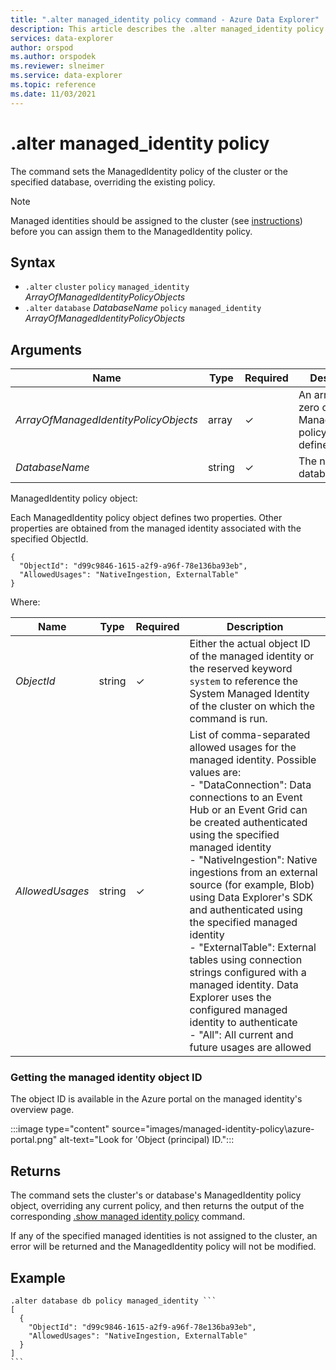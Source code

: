 ```yaml
---
title: ".alter managed_identity policy command - Azure Data Explorer"
description: This article describes the .alter managed_identity policy command in Azure Data Explorer.
services: data-explorer
author: orspod
ms.author: orspodek
ms.reviewer: slneimer
ms.service: data-explorer
ms.topic: reference
ms.date: 11/03/2021
---
```

# .alter managed_identity policy

The command sets the ManagedIdentity policy of the cluster or the specified database, overriding the existing policy.

> [!NOTE]
> Managed identities should be assigned to the cluster (see [instructions](../../managed-identities.md)) before you can assign them to the ManagedIdentity policy.

## Syntax

* `.alter` `cluster` `policy` `managed_identity` *ArrayOfManagedIdentityPolicyObjects*
* `.alter` `database` *DatabaseName* `policy` `managed_identity` *ArrayOfManagedIdentityPolicyObjects*

## Arguments

| Name | Type | Required | Description |
| -- | -- | -- | -- |
| *ArrayOfManagedIdentityPolicyObjects* | array | &check; | An array with zero or more ManagedIdentity policy objects defined. |
| *DatabaseName* | string | &check; | The name of the database. |

ManagedIdentity policy object:

Each ManagedIdentity policy object defines two properties. Other properties are obtained from the managed identity associated with the specified ObjectId.

~~~kusto
{
  "ObjectId": "d99c9846-1615-a2f9-a96f-78e136ba93eb",
  "AllowedUsages": "NativeIngestion, ExternalTable"
}
~~~

Where:

| Name | Type | Required | Description |
| -- | -- | -- | -- |
| *ObjectId* | string | &check; | Either the actual object ID of the managed identity or the reserved keyword `system` to reference the System Managed Identity of the cluster on which the command is run. |
| *AllowedUsages* | string | &check; | List of comma-separated allowed usages for the managed identity. Possible values are:<br />- "DataConnection": Data connections to an Event Hub or an Event Grid can be created authenticated using the specified managed identity<br />- "NativeIngestion": Native ingestions from an external source (for example, Blob) using Data Explorer's SDK and authenticated using the specified managed identity<br />- "ExternalTable": External tables using connection strings configured with a managed identity. Data Explorer uses the configured managed identity to authenticate<br />- "All": All current and future usages are allowed |

### Getting the managed identity object ID

The object ID is available in the Azure portal on the managed identity's overview page.

:::image type="content" source="images/managed-identity-policy\azure-portal.png" alt-text="Look for 'Object (principal) ID.":::

## Returns

The command sets the cluster's or database's ManagedIdentity policy object, overriding any current policy,
and then returns the output of the corresponding [.show managed identity policy](show-managed-identity-policy-command.md) command.

If any of the specified managed identities is not assigned to the cluster, an error will be returned and the ManagedIdentity policy will not be modified.

## Example

~~~kusto
.alter database db policy managed_identity ```
[
  {
    "ObjectId": "d99c9846-1615-a2f9-a96f-78e136ba93eb",
    "AllowedUsages": "NativeIngestion, ExternalTable"
  }
]
```
~~~
